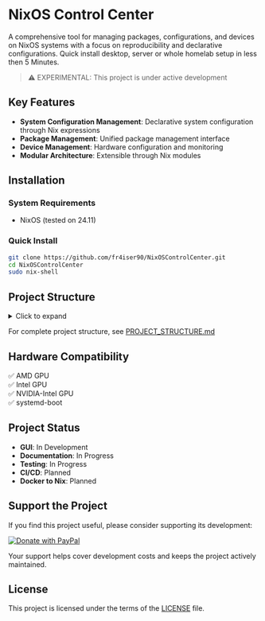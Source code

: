 # NixOS Control Center

A comprehensive tool for managing packages, configurations, and devices on NixOS systems with a focus on reproducibility and declarative configurations. Quick install desktop, server or whole homelab setup in less then 5 Minutes.

> ⚠️ EXPERIMENTAL: This project is under active development

## Key Features

- **System Configuration Management**: Declarative system configuration through Nix expressions
- **Package Management**: Unified package management interface
- **Device Management**: Hardware configuration and monitoring
- **Modular Architecture**: Extensible through Nix modules

## Installation

### System Requirements
- NixOS (tested on 24.11)

### Quick Install
```bash
git clone https://github.com/fr4iser90/NixOSControlCenter.git
cd NixOSControlCenter
sudo nix-shell
```

## Project Structure

<details>
<summary>Click to expand</summary>

The project is organized into these main components:

- **nixos/**: NixOS configurations
  - `core/`: Core system functionality
    - `boot/`: Bootloader configuration
    - `hardware/`: Hardware-specific settings
    - `network/`: Network configuration
    - `system/`: System management
    - `user/`: User management
  - `custom/`: Custom configurations
  - `desktop/`: Desktop environment
    - `audio/`: Audio configuration
    - `display-managers/`: Display managers
    - `display-servers/`: Display servers
    - `environments/`: Desktop environments
    - `themes/`: Visual customization
  - `features/`: System features
    - `ai-workspace/`: AI development tools
    - `bootentry-manager/`: Boot entry management
    - `command-center/`: Command center
    - `homelab-manager/`: Homelab configuration
    - `ssh-client-manager/`: SSH client management
    - `ssh-server-manager/`: SSH server management
    - `system-checks/`: System validation
    - `system-config-manager/`: System configuration management
    - `system-logger/`: System logging
    - `system-updater/`: System updates
    - `terminal-ui/`: Terminal UI components
    - `vm-manager/`: VM management
  - `packages/`: System packages
    - `base/`: Base system packages
    - `modules/`: Package modules

- **shell/**: Shell environments and scripts
  - `homelab/`: Homelab management scripts
  - `hooks/`: Shell hooks
  - `packages/`: Shell package definitions
  - `scripts/`: Various utility scripts

- **docs/**: Project documentation
  - `DEVELOPMENT.md`: Development setup
  - `INSTALL.md`: Installation guide
  - `PROJECT_STRUCTURE.md`: Detailed structure
  - `USAGE.md`: Usage instructions

</details>

For complete project structure, see [PROJECT_STRUCTURE.md](docs/PROJECT_STRUCTURE.md)

## Hardware Compatibility

✅ AMD GPU  
✅ Intel GPU  
✅ NVIDIA-Intel GPU  
✅ systemd-boot  

## Project Status

- **GUI**: In Development
- **Documentation**: In Progress
- **Testing**: In Progress
- **CI/CD**: Planned
- **Docker to Nix**: Planned

## Support the Project

If you find this project useful, please consider supporting its development:

[![Donate with PayPal](https://www.paypalobjects.com/en_US/i/btn/btn_donate_SM.gif)](https://www.paypal.me/SupportMySnacks)

Your support helps cover development costs and keeps the project actively maintained.

## License

This project is licensed under the terms of the [LICENSE](LICENSE) file.
